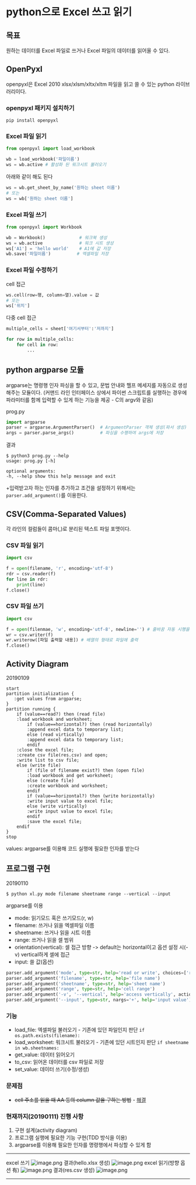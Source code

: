 # python으로 Excel 쓰고 읽기
## 목표
원하는 데이터를 Excel 파일로 쓰거나 Excel 파일의 데이터를 읽어올 수 있다.
## OpenPyxl
openpyxl은 Excel 2010 xlsx/xlsm/xltx/xltm 파일을 읽고 쓸 수 있는 python 라이브러리이다.
### openpyxl 패키지 설치하기
```
pip install openpyxl
```
### Excel 파일 읽기
```python
from openpyxl import load_workbook

wb = load_workbook('파일이름')
ws = wb.active # 활성화 된 워크시트 불러오기
```
아래와 같이 해도 된다
```python
ws = wb.get_sheet_by_name('원하는 sheet 이름')
# 또는
ws = wb['원하는 sheet 이름']
```
### Excel 파일 쓰기
```python
from openpyxl import Workbook

wb = Workbook()             # 워크북 생성
ws = wb.active              # 워크 시트 생성
ws['A1'] = 'hello world'    # A1에 값 저장
wb.save('파일이름')          # 엑셀파일 저장
```

### Excel 파일 수정하기
cell 접근
```python
ws.cell(row=행, column=열).value = 값
# 또는
ws['위치']
```

다중 cell 접근
```python
multiple_cells = sheet['여기서부터':'저까지']

for row in multiple_cells:
    for cell in row:
        ...
```

## python argparse 모듈
argparse는 명령행 인자 파싱을 할 수 있고, 문법 안내와 헬프 메세지를 자동으로 생성해주는 모듈이다.
(커맨드 라인 인터페이스 상에서 파이썬 스크립트를 실행하는 경우에 파라미터를 함께 입력할 수 있게 하는 기능을 제공 - C의 argv와 같음)

prog.py
```python
import argparse
parser = argparse.ArgumentParser()  # ArgumentParser 객체 생성(파서 생성)
args = parser.parse_args()          # 파싱을 수행하여 args에 저장
```
결과
```
$ python3 prog.py --help
usage: prog.py [-h]

optional arguments:
-h, --help show this help message and exit
```
+입력받고자 하는 인자를 추가하고 조건을 설정하기 위해서는 `parser.add_argument()`를 이용한다.

## CSV(Comma-Separated Values)
각 라인의 컬럼들이 콤마(,)로 분리된 텍스트 파일 포맷이다.
### CSV 파일 읽기
```python
import csv

f = open(filename, 'r', encoding='utf-8')
rdr = csv.reader(f)
for line in rdr:
    print(line)
f.close()
```
### CSV 파일 쓰기
```python
import csv

f = open(filenmae, 'w', encoding='utf-8', newline='') # 줄바꿈 자동 시행을 방지
wr = csv.writer(f)
wr.writerow([파일 출력할 내용]) # 배열의 형태로 파일에 출력
f.close()
```
## Activity Diagram
20190109
```uml
start
partition initialization {
   :get values from argparse;
}
partition running {
    if (value==read?) then (read file)
    :load workbook and worksheet;
        if (value==horizontal?) then (read horizontally)
        :append excel data to temporary list;
        else (read virtically)
        :append excel data to temporary list;
        endif
    :close the excel file;
    :create csv file(res.csv) and open;
    :write list to csv file;
    else (write file)
        if (file of filename exist?) then (open file)
        :load workbook and get worksheet;
        else (create file)
        :create workbook and worksheet;
        endif
        if (value==horizontal?) then (write horizontally)
        :write input value to excel file;
        else (write virtically)
        :write input value to excel file;
        endif
        :save the excel file;
    endif
}
stop
```
values: argparse를 이용해 코드 실행에 필요한 인자를 받는다
## 프로그램 구현
20190110
```
$ python xl.py mode filename sheetname range --vertical --input
```
argparse를 이용
*  mode: 읽기모드 혹은 쓰기모드(r, w)
*  filename: 쓰거나 읽을 엑셀파일 이름
*  sheetname: 쓰거나 읽을 시트 이름
*  range: 쓰거나 읽을 셀 범위
*  orientation(vertical): 셀 접근 방향 -> default는 horizontal이고 옵션 설정 시(-v) vertical하게 셀에 접근
*  input: 쓸 값(옵션)

```python
parser.add_argument('mode', type=str, help='read or write', choices=['r', 'w'])
parser.add_argument('filename', type=str, help='file name')
parser.add_argument('sheetname', type=str, help='sheet name')
parser.add_argument('range', type=str, help='cell range')
parser.add_argument('-v', '--vertical', help='access vertically', action='store_true')
parser.add_argument('--input', type=str, nargs='+', help='input value')
```
### 기능
* load_file: 엑셀파일 불러오기 - 기존에 있던 파일인지 판단
`if os.path.exists(filename):`
* load_worksheet: 워크시트 불러오기 - 기존에 있던 시트인지 판단
`if sheetname in wb.sheetnames:`
* get_value: 데이터 읽어오기
* to_csv: 읽어온 데이터를 csv 파일로 저장
* set_value: 데이터 쓰기(수정/생성)
### 문제점
* ~~cell 주소를 읽을 때 AA 등의 column 값을 구하는 방법~~ - [해결](https://stackoverflow.com/questions/7261936/convert-an-excel-or-spreadsheet-column-letter-to-its-number-in-pythonic-fashion/12640614) 
### 현재까지(20190111) 진행 사항
1. 구현 설계(activity diagram)
2. 프로그램 실행에 필요한 기능 구현(TDD 방식을 이용)
3. argparse를 이용해 필요한 인자를 명령행에서 파싱할 수 있게 함
---
excel 쓰기
![image.png](/files/2389664907475296643)
결과(hello.xlsx 생성)
![image.png](/files/2389663728967137731)
excel 읽기(방향 옵션 有)
![image.png](/files/2389664615745519570)
결과(res.csv 생성)
![image.png](/files/2389665137311858598)

---
